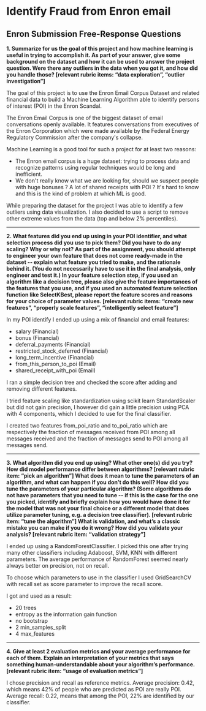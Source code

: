 # Identify Fraud from Enron email

## Enron Submission Free-Response Questions

**1. Summarize for us the goal of this project and how machine learning is useful in trying to accomplish it. As part of your answer, give some background on the dataset and how it can be used to answer the project question. Were there any outliers in the data when you got it, and how did you handle those?  [relevant rubric items: “data exploration”, “outlier investigation”]**

The goal of this project is to use the Enron Email Corpus Dataset and related financial data to build a Machine Learning Algorithm able to identify persons of interest (POI) in the Enron Scandal.

The Enron Email Corpus is one of the biggest dataset of email conversations openly available. It features conversations from executives of the Enron Corporation which were made available by the Federal Energy Regulatory Commission after the company's collapse.

Machine Learning is a good tool for such a project for at least two reasons:

- The Enron email corpus is a huge dataset: trying to process data and recognize patterns using regular techniques would be long and inefficient.
- We don't really know what we are looking for, should we suspect people with huge bonuses ? A lot of shared receipts with POI ? It's hard to know and this is the kind of problem at which ML is good.

While preparing the dataset for the project I was able to identify a few outliers using data visualization. I also decided to use a script to remove other extreme values from the data (top and below 2% percentiles).

___

**2. What features did you end up using in your POI identifier, and what selection process did you use to pick them? Did you have to do any scaling? Why or why not? As part of the assignment, you should attempt to engineer your own feature that does not come ready-made in the dataset -- explain what feature you tried to make, and the rationale behind it. (You do not necessarily have to use it in the final analysis, only engineer and test it.) In your feature selection step, if you used an algorithm like a decision tree, please also give the feature importances of the features that you use, and if you used an automated feature selection function like SelectKBest, please report the feature scores and reasons for your choice of parameter values.  [relevant rubric items: “create new features”, “properly scale features”, “intelligently select feature”]**

In my POI identify I ended up using a mix of financial and email features:
- salary (Financial)
- bonus (Financial)
- deferral_payments (Financial)
- restricted_stock_deferred (Financial)
- long_term_incentive (Financial)
- from_this_person_to_poi (Email)
- shared_receipt_with_poi (Email)

I ran a simple decision tree and checked the score after adding and removing different features.

I tried feature scaling like standardization using scikit learn StandardScaler but did not gain precision, I however did gain a little precision using PCA with 4 components, which I decided to use for the final classifier.

I created two features from_poi_ratio and to_poi_ratio which are respectively the fraction of messages received from POI among all messages received and the fraction of messages send to POI among all messages send.
___

**3. What algorithm did you end up using? What other one(s) did you try? How did model performance differ between algorithms?  [relevant rubric item: “pick an algorithm”]
What does it mean to tune the parameters of an algorithm, and what can happen if you don’t do this well?  How did you tune the parameters of your particular algorithm? (Some algorithms do not have parameters that you need to tune -- if this is the case for the one you picked, identify and briefly explain how you would have done it for the model that was not your final choice or a different model that does utilize parameter tuning, e.g. a decision tree classifier).  [relevant rubric item: “tune the algorithm”]
What is validation, and what’s a classic mistake you can make if you do it wrong? How did you validate your analysis?  [relevant rubric item: “validation strategy”]**

I ended up using a RandomForestClassifier. I picked this one after trying many other classifiers including Adaboost, SVM, KNN with different parameters. The average performance of RandomForest seemed nearly always better on precision, not on recall.

To choose which parameters to use in the classifier I used GridSearchCV with recall set as score parameter to improve the recall score.

I got and used as a result:

- 20 trees
- entropy as the information gain function
- no bootstrap
- 2 min_samples_split
- 4 max_features

___

**4. Give at least 2 evaluation metrics and your average performance for each of them.  Explain an interpretation of your metrics that says something human-understandable about your algorithm’s performance. [relevant rubric item: “usage of evaluation metrics”]**

I chose precision and recall as reference metrics.
Average precision: 0.42, which means 42% of people who are predicted as POI are really POI.
Average recall: 0.22, means that among the POI, 22% are identified by our classifier.
